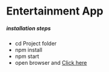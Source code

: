 # Entertainment App

##### installation steps
- cd Project folder
- npm install
- npm start
- open browser and  [Click here](http://localhost:3000/)